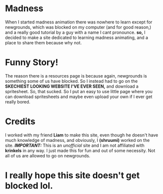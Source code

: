# Madness
When I started madness animation there was nowhere to learn except for newgrounds, which was blocked on my computer (and for good reason,) and a really good tutorial by a guy with a name I cant pronounce. **so,** I decided to make a site dedicated to learning madness animating, and a place to share them because why not.

# Funny Story!
The reason there is a resources page is because again, newgrounds is something some of us have blocked. So I instead had to go on the **SKECHIEST LOOKING WEBSITE I'VE EVER SEEN,** and download a spritesheet. So, that sucked. So I put an easy to use little page where you can download spritesheets and maybe even upload your own if I ever get really bored.

# Credits
I worked with my friend **Liam** to make this site, even though he doesn't have much knowledge of madness, and obviously, I **(shruumi)** worked on the site. ***IMPORTANT:*** This is an *unofficial* site and I am not affiliated with **krinkels** in any way. I just made this for fun and out of some necessity. Not all of us are allowed to go on newgrounds.







# I really hope this site doesn't get blocked lol.
